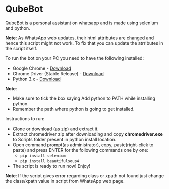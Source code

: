 # QubeBot
QubeBot is a personal assistant on whatsapp and is made using selenium and python. 

**Note**: As WhatsApp web updates, their html attributes are changed and hence this script might not work. To fix that you can update the atrributes in the script itself.

To run the bot on your PC you need to have the following installed:
- Google Chrome - [Download](https://www.google.com/chrome/)
- Chrome Driver (Stable Release) - [Download](http://chromedriver.chromium.org/)
- Python 3.x - [Download](https://www.python.org/downloads/)

**Note**: 
- Make sure to tick the box saying Add python to PATH while installing python.
- Remember the path where python is going to get installed.

Instructions to run:
- Clone or download (as zip) and extract it.
- Extract chromedriver zip after downloading and copy **chromedriver.exe** to Scripts folder present in python install location.
- Open command prompt(as administrator), copy, paste(right-click to paste) and press ENTER for the following commands one by one:
  - `pip install selenium`
  - `pip install beautifulsoup4`
- The script is ready to run now! Enjoy!   

**Note**:
If the script gives error regarding class or xpath not found just change the class/xpath value in script from WhatsApp web page.
